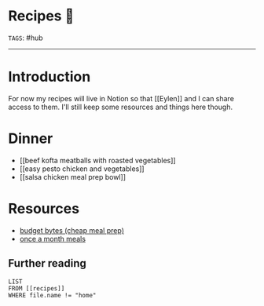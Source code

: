 # Recipes 🥡
`TAGS`: #hub 

---
# Introduction
For now my recipes will live in Notion so that [[Eylen]] and I can share access to them. I'll still keep some resources and things here though. 

# Dinner
- [[beef kofta meatballs with roasted vegetables]]
- [[easy pesto chicken and vegetables]]
- [[salsa chicken meal prep bowl]]

# Resources
- [budget bytes (cheap meal prep)](https://www.budgetbytes.com/category/extra-bytes/budget-friendly-meal-prep/)
- [once a month meals](https://onceamonthmeals.com/meal-plans/?menu_type%5B%5D=Gluten+Free+Dairy+Free)

## Further reading
```dataview
LIST 
FROM [[recipes]]
WHERE file.name != "home"
```